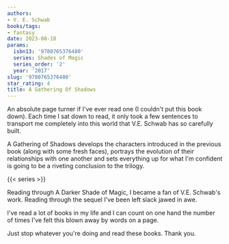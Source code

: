 ```yaml
---
authors:
- V. E. Schwab
books/tags:
- fantasy
date: 2023-08-18
params:
  isbn13: '9780765376480'
  series: Shades of Magic
  series_order: '2'
  year: '2017'
slug: '9780765376480'
star_rating: 4
title: A Gathering Of Shadows
---
```


An absolute page turner if I've ever read one (I couldn't put this book down). Each time I sat down to read, it only took a few sentences to transport me completely into this world that V.E. Schwab has so carefully built.

A Gathering of Shadows develops the characters introduced in the previous book (along with some fresh faces), portrays the evolution of their relationships with one another and sets everything up for what I'm confident is going to be a riveting conclusion to the trilogy.

<!--more-->

{{< series >}}

Reading through A Darker Shade of Magic, I became a fan of V.E. Schwab's work. Reading through the sequel I've been left slack jawed in awe.

I've read a lot of books in my life and I can count on one hand the number of times I've felt this blown away by words on a page.

Just stop whatever you're doing and read these books. Thank you.